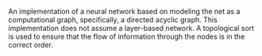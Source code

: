 An implementation of a neural network based on modeling the net as a computational graph, specifically, a directed acyclic graph. This implementation does not assume a layer-based network. A topological sort is used to ensure that the flow of information through the nodes is in the correct order. 
